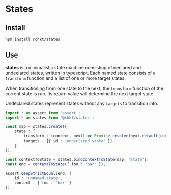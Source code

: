 # States

## Install
```sh
npm install @chkt/states
```

## Use

**states** is a minimalistic state machine consisting of declared and undeclared states, written in typescript.
Each named state consists of a `transform` function and a list of one or more target states.

When transitioning from one state to the next, the `transform` function of the current state is run.
Its return value will determine the next target state.

Undeclared states represent states without any `targets` to transition into.

```typescript
import * as assert from 'assert';
import * as states from '@chkt/states';

const map = states.create({
    state : {
        transform : (context, next) => Promise.resolve(next.default(context)),
        targets : [{ id : 'undeclared_state' }]
    }
});

const contextToState = states.bindContextToState(map, 'state');
const end = contextToState({ foo : 'bar' });

assert.deepStrictEqual(end, {
    id : 'unnamed_state',
    context : { foo : 'bar' }
});
```
